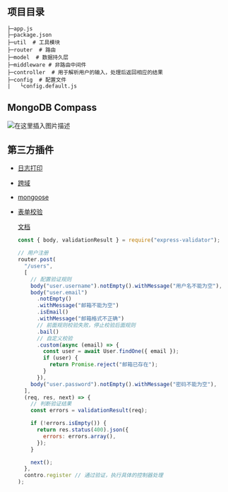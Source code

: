 ## 项目目录

```
├─app.js
├─package.json
├─util  # 工具模块
├─router  # 路由
├─model  # 数据持久层
├─middleware # 非路由中间件
├─controller  # 用于解析用户的输入，处理后返回相应的结果
├─config  # 配置文件
|   └config.default.js
```

## MongoDB Compass

![在这里插入图片描述](https://img-blog.csdnimg.cn/a1eb520f538e463d9b3e9bdebdecc5e4.png?x-oss-process=image/watermark,type_d3F5LXplbmhlaQ,shadow_50,text_Q1NETiBAZHJ1bmvllrXlkqo=,size_20,color_FFFFFF,t_70,g_se,x_16)

## 第三方插件

- [日志打印](https://www.npmjs.com/package/morgan)

- [跨域](https://www.npmjs.com/package/cors)

- [mongoose](http://www.mongoosejs.net/docs/api.html)

- [表单校验](https://github.com/express-validator/express-validator)

  [文档](https://express-validator.github.io/docs/validation-chain-api.html)

  ```javascript
  const { body, validationResult } = require("express-validator");

  // 用户注册
  router.post(
    "/users",
    [
      // 配置验证规则
      body("user.username").notEmpty().withMessage("用户名不能为空"),
      body("user.email")
        .notEmpty()
        .withMessage("邮箱不能为空")
        .isEmail()
        .withMessage("邮箱格式不正确")
        // 前面规则校验失败，停止校验后面规则
        .bail()
        // 自定义校验
        .custom(async (email) => {
          const user = await User.findOne({ email });
          if (user) {
            return Promise.reject("邮箱已存在");
          }
        }),
      body("user.password").notEmpty().withMessage("密码不能为空"),
    ],
    (req, res, next) => {
      // 判断验证结果
      const errors = validationResult(req);

      if (!errors.isEmpty()) {
        return res.status(400).json({
          errors: errors.array(),
        });
      }

      next();
    },
    contro.register // 通过验证，执行具体的控制器处理
  );
  ```
